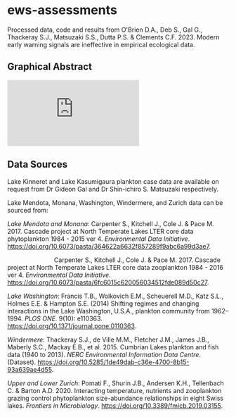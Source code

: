# ews-assessments

Processed data, code and results from O'Brien D.A., Deb S., Gal G., Thackeray S.J., Matsuzaki S.S., Dutta P.S. & Clements C.F. 2023. Modern early warning signals are ineffective in empirical ecological data.

## Graphical Abstract
![Image](https://github.com/duncanobrien/plankton-FD/files/8851740/plankFD_graphical_abstract.pdf)

## Data Sources
Lake Kinneret and Lake Kasumigaura plankton case data are available on request from Dr Gideon Gal and Dr Shin-ichiro S. Matsuzaki respectively. 

Lake Mendota, Monana, Washington, Windermere, and Zurich data can be sourced from:

*Lake Mendota and Monana*: Carpenter S., Kitchell J., Cole  J. & Pace M. 2017. Cascade project at North Temperate Lakes LTER core data phytoplankton 1984 - 2015 ver 4. *Environmental Data Initiative*. https://doi.org/10.6073/pasta/364622a6632f857289f9abc6a99d3ae7.

&nbsp;&nbsp;&nbsp;&nbsp;&nbsp;&nbsp;&nbsp;&nbsp;&nbsp;&nbsp;&nbsp;&nbsp;&nbsp;&nbsp;&nbsp;&nbsp;&nbsp;&nbsp;&nbsp;&nbsp;&nbsp;&nbsp;&nbsp;&nbsp;&nbsp;&nbsp;&nbsp;Carpenter S., Kitchell J., Cole  J. & Pace M. 2017. Cascade project at North Temperate Lakes LTER core data zooplankton 1984 -    2016 ver 4. *Environmental Data Initiative*. https://doi.org/10.6073/pasta/6fc6015c620056034512fde089d50c27.

*Lake Washington*: Francis T.B., Wolkovich E.M., Scheuerell M.D., Katz S.L., Holmes E.E. & Hampton S.E. (2014) Shifting regimes and changing interactions in the Lake Washington, U.S.A., plankton community from 1962–1994. *PLOS ONE*. 9(10): e110363. https://doi.org/10.1371/journal.pone.0110363.

*Windermere*: Thackeray S.J., de Ville M.M., Fletcher J.M., James J.B., Maberly S.C., Mackay E.B., et al. 2015. Cumbrian Lakes plankton and fish data (1940 to 2013). *NERC Environmental Information Data Centre*. (Dataset). https://doi.org/10.5285/1de49dab-c36e-4700-8b15-93a639ae4d55.

*Upper and Lower Zurich*: Pomati F., Shurin J.B., Andersen K.H., Tellenbach C. & Barton A.D. 2020. Interacting temperature, nutrients and zooplankton grazing control phytoplankton size-abundance relationships in eight Swiss lakes. *Frontiers in Microbiology*. https://doi.org/10.3389/fmicb.2019.03155.

